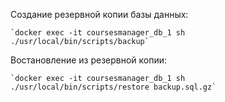 Создание резервной копии базы данных:

    `docker exec -it coursesmanager_db_1 sh ./usr/local/bin/scripts/backup`


Востановление из резервной копии:
    
    `docker exec -it coursesmanager_db_1 sh ./usr/local/bin/scripts/restore backup.sql.gz`